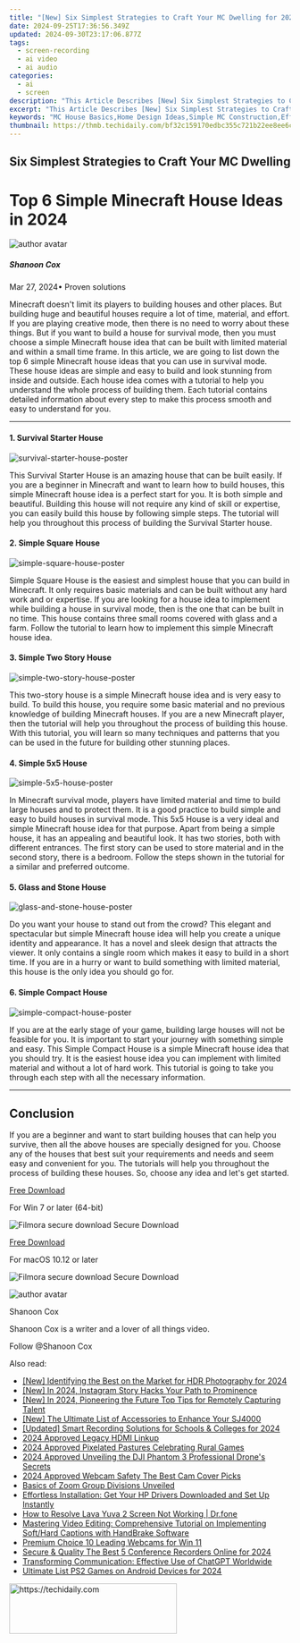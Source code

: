 ```yaml
---
title: "[New] Six Simplest Strategies to Craft Your MC Dwelling for 2024"
date: 2024-09-25T17:36:56.349Z
updated: 2024-09-30T23:17:06.877Z
tags: 
  - screen-recording
  - ai video
  - ai audio
categories: 
  - ai
  - screen
description: "This Article Describes [New] Six Simplest Strategies to Craft Your MC Dwelling for 2024"
excerpt: "This Article Describes [New] Six Simplest Strategies to Craft Your MC Dwelling for 2024"
keywords: "MC House Basics,Home Design Ideas,Simple MC Construction,Efficient Home Planning,Dwelling Simplification,Affordable MC Living,Constructing Homes Smartly"
thumbnail: https://thmb.techidaily.com/bf32c159170edbc355c721b22ee8ee6c67dda36feed408fdb0ec7f3ca8b4ddc2.jpg
---
```


## Six Simplest Strategies to Craft Your MC Dwelling

# Top 6 Simple Minecraft House Ideas in 2024

![author avatar](https://images.wondershare.com/filmora/article-images/shannon-cox.jpg)

##### Shanoon Cox

 Mar 27, 2024• Proven solutions

Minecraft doesn't limit its players to building houses and other places. But building huge and beautiful houses require a lot of time, material, and effort. If you are playing creative mode, then there is no need to worry about these things. But if you want to build a house for survival mode, then you must choose a simple Minecraft house idea that can be built with limited material and within a small time frame. In this article, we are going to list down the top 6 simple Minecraft house ideas that you can use in survival mode. These house ideas are simple and easy to build and look stunning from inside and outside. Each house idea comes with a tutorial to help you understand the whole process of building them. Each tutorial contains detailed information about every step to make this process smooth and easy to understand for you.

---

#### 1\. Survival Starter House

![survival-starter-house-poster](https://images.wondershare.com/filmora/article-images/survival-starter-house-poster.jpg)

This Survival Starter House is an amazing house that can be built easily. If you are a beginner in Minecraft and want to learn how to build houses, this simple Minecraft house idea is a perfect start for you. It is both simple and beautiful. Building this house will not require any kind of skill or expertise, you can easily build this house by following simple steps. The tutorial will help you throughout this process of building the Survival Starter house.

#### 2\. Simple Square House

![simple-square-house-poster](https://images.wondershare.com/filmora/article-images/simple-square-house-poster.jpg)

Simple Square House is the easiest and simplest house that you can build in Minecraft. It only requires basic materials and can be built without any hard work and or expertise. If you are looking for a house idea to implement while building a house in survival mode, then is the one that can be built in no time. This house contains three small rooms covered with glass and a farm. Follow the tutorial to learn how to implement this simple Minecraft house idea.

#### 3\. Simple Two Story House

![simple-two-story-house-poster](https://images.wondershare.com/filmora/article-images/simple-two-story-house-poster.jpg)

This two-story house is a simple Minecraft house idea and is very easy to build. To build this house, you require some basic material and no previous knowledge of building Minecraft houses. If you are a new Minecraft player, then the tutorial will help you throughout the process of building this house. With this tutorial, you will learn so many techniques and patterns that you can be used in the future for building other stunning places.

#### 4\. Simple 5x5 House

![simple-5x5-house-poster](https://images.wondershare.com/filmora/article-images/simple-5x5-house-poster.jpg)

In Minecraft survival mode, players have limited material and time to build large houses and to protect them. It is a good practice to build simple and easy to build houses in survival mode. This 5x5 House is a very ideal and simple Minecraft house idea for that purpose. Apart from being a simple house, it has an appealing and beautiful look. It has two stories, both with different entrances. The first story can be used to store material and in the second story, there is a bedroom. Follow the steps shown in the tutorial for a similar and preferred outcome.

#### 5\. Glass and Stone House

![glass-and-stone-house-poster](https://images.wondershare.com/filmora/article-images/glass-and-stone-house-poster.jpg)

Do you want your house to stand out from the crowd? This elegant and spectacular but simple Minecraft house idea will help you create a unique identity and appearance. It has a novel and sleek design that attracts the viewer. It only contains a single room which makes it easy to build in a short time. If you are in a hurry or want to build something with limited material, this house is the only idea you should go for.

#### 6\. Simple Compact House

![simple-compact-house-poster](https://images.wondershare.com/filmora/article-images/simple-compact-house-poster.jpg)

If you are at the early stage of your game, building large houses will not be feasible for you. It is important to start your journey with something simple and easy. This Simple Compact House is a simple Minecraft house idea that you should try. It is the easiest house idea you can implement with limited material and without a lot of hard work. This tutorial is going to take you through each step with all the necessary information.

---

## Conclusion

If you are a beginner and want to start building houses that can help you survive, then all the above houses are specially designed for you. Choose any of the houses that best suit your requirements and needs and seem easy and convenient for you. The tutorials will help you throughout the process of building these houses. So, choose any idea and let's get started.

[Free Download](https://tools.techidaily.com/wondershare/filmora/download/)

For Win 7 or later (64-bit)

![Filmora secure download](https://images.wondershare.com/filmora/images/store/secure.png) Secure Download

[Free Download](https://tools.techidaily.com/wondershare/filmora/download/)

For macOS 10.12 or later

![Filmora secure download](https://images.wondershare.com/filmora/images/store/secure.png) Secure Download

![author avatar](https://images.wondershare.com/filmora/article-images/shannon-cox.jpg)

Shanoon Cox

Shanoon Cox is a writer and a lover of all things video.

Follow @Shanoon Cox

<ins class="adsbygoogle"
      style="display:block"
      data-ad-client="ca-pub-7571918770474297"
      data-ad-slot="8358498916"
      data-ad-format="auto"
      data-full-width-responsive="true"></ins>

<span class="atpl-alsoreadstyle">Also read:</span>
<div><ul>
<li><a href="https://fox-direct.techidaily.com/new-identifying-the-best-on-the-market-for-hdr-photography-for-2024/"><u>[New] Identifying the Best on the Market for HDR Photography for 2024</u></a></li>
<li><a href="https://instagram-videos.techidaily.com/new-in-2024-instagram-story-hacks-your-path-to-prominence/"><u>[New] In 2024, Instagram Story Hacks Your Path to Prominence</u></a></li>
<li><a href="https://digital-screen-recording.techidaily.com/new-in-2024-pioneering-the-future-top-tips-for-remotely-capturing-talent/"><u>[New] In 2024, Pioneering the Future Top Tips for Remotely Capturing Talent</u></a></li>
<li><a href="https://some-skills.techidaily.com/new-the-ultimate-list-of-accessories-to-enhance-your-sj4000/"><u>[New] The Ultimate List of Accessories to Enhance Your SJ4000</u></a></li>
<li><a href="https://digital-screen-recording.techidaily.com/updated-smart-recording-solutions-for-schools-and-colleges-for-2024/"><u>[Updated] Smart Recording Solutions for Schools & Colleges for 2024</u></a></li>
<li><a href="https://digital-screen-recording.techidaily.com/2024-approved-legacy-hdmi-linkup/"><u>2024 Approved Legacy HDMI Linkup</u></a></li>
<li><a href="https://digital-screen-recording.techidaily.com/2024-approved-pixelated-pastures-celebrating-rural-games/"><u>2024 Approved Pixelated Pastures Celebrating Rural Games</u></a></li>
<li><a href="https://some-guidance.techidaily.com/2024-approved-unveiling-the-dji-phantom-3-professional-drones-secrets/"><u>2024 Approved Unveiling the DJI Phantom 3 Professional Drone's Secrets</u></a></li>
<li><a href="https://digital-screen-recording.techidaily.com/2024-approved-webcam-safety-the-best-cam-cover-picks/"><u>2024 Approved Webcam Safety The Best Cam Cover Picks</u></a></li>
<li><a href="https://digital-screen-recording.techidaily.com/basics-of-zoom-group-divisions-unveiled/"><u>Basics of Zoom Group Divisions Unveiled</u></a></li>
<li><a href="https://win-amazing.techidaily.com/1722965178106-effortless-installation-get-your-hp-drivers-downloaded-and-set-up-instantly/"><u>Effortless Installation: Get Your HP Drivers Downloaded and Set Up Instantly</u></a></li>
<li><a href="https://howto.techidaily.com/how-to-resolve-lava-yuva-2-screen-not-working-drfone-by-drfone-fix-android-problems-fix-android-problems/"><u>How to Resolve Lava Yuva 2 Screen Not Working | Dr.fone</u></a></li>
<li><a href="https://some-knowledge.techidaily.com/mastering-video-editing-comprehensive-tutorial-on-implementing-softhard-captions-with-handbrake-software/"><u>Mastering Video Editing: Comprehensive Tutorial on Implementing Soft/Hard Captions with HandBrake Software</u></a></li>
<li><a href="https://digital-screen-recording.techidaily.com/premium-choice-10-leading-webcams-for-win-11/"><u>Premium Choice 10 Leading Webcams for Win 11</u></a></li>
<li><a href="https://desktop-recording.techidaily.com/secure-and-quality-the-best-5-conference-recorders-online-for-2024/"><u>Secure & Quality The Best 5 Conference Recorders Online for 2024</u></a></li>
<li><a href="https://tech-revival.techidaily.com/transforming-communication-effective-use-of-chatgpt-worldwide/"><u>Transforming Communication: Effective Use of ChatGPT Worldwide</u></a></li>
<li><a href="https://digital-screen-recording.techidaily.com/ultimate-list-ps2-games-on-android-devices-for-2024/"><u>Ultimate List PS2 Games on Android Devices for 2024</u></a></li>
</ul></div>

<!-- affiliate ads begin -->
<a href="https://laganoo.pxf.io/c/5597632/1484951/16446" target="_top" id="1484951">
  <img src="//a.impactradius-go.com/display-ad/16446-1484951" border="0" alt="https://techidaily.com" width="300" height="90"/>
</a>
<img height="0" width="0" src="https://laganoo.pxf.io/i/5597632/1484951/16446" style="position:absolute;visibility:hidden;" border="0" />
<!-- affiliate ads end -->

